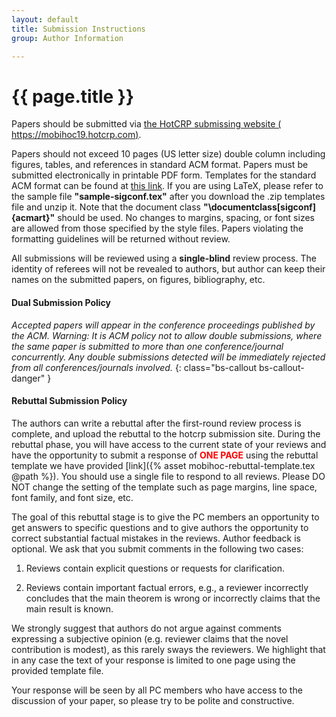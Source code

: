 ```yaml
---
layout: default
title: Submission Instructions
group: Author Information

---
```


# {{ page.title }}

Papers should be submitted via [the HotCRP submissing website ( https://mobihoc19.hotcrp.com)](https://mobihoc19.hotcrp.com).

Papers should not exceed 10 pages (US letter size) double column including figures, tables, and references in standard ACM format.
Papers must be submitted electronically in printable PDF form.
Templates for the standard ACM format can be found at [this link](http://www.acm.org/publications/article-templates/proceedings-template.html).
If you are using LaTeX, please refer to the sample file **"sample-sigconf.tex"** after you download the .zip templates file and unzip it. Note that the document class **"\documentclass[sigconf]{acmart}"** should be used. No changes to margins, spacing, or font sizes are allowed from those specified by the style files. Papers violating the formatting guidelines will be returned without review.

All submissions will be reviewed using a **single-blind** review process.
The identity of referees will not be revealed to authors, but author can keep their names on the submitted papers, on figures, bibliography, etc.

#### Dual Submission Policy

*Accepted papers will appear in the conference proceedings published by the ACM. Warning: It is ACM policy not to allow double submissions, where the same paper is submitted to more than one conference/journal concurrently. Any double submissions detected will be immediately rejected from all conferences/journals involved.*
{: class="bs-callout bs-callout-danger" }

 
#### Rebuttal Submission Policy

The authors can write a rebuttal after the first-round review process is complete, and upload the rebuttal to the hotcrp submission site. During the rebuttal phase, you will have access to the current state of your reviews and have the opportunity to submit a response of **<font color= "Red">ONE PAGE</font>**
using the rebuttal template we have provided [link]({% asset mobihoc-rebuttal-template.tex @path %}). You should use a single file to respond to all reviews. Please DO NOT change the setting of the template such as page margins, line space, font family, and font size, etc.

The goal of this rebuttal stage is to give the PC members an opportunity to get answers to specific questions and to give authors the opportunity to correct substantial factual mistakes in the reviews. Author feedback is optional. We ask that you submit comments in the following two cases:

1. Reviews contain explicit questions or requests for clarification.

2. Reviews contain important factual errors, e.g., a reviewer incorrectly concludes that the main theorem is wrong or incorrectly claims that the main result is known.

We strongly suggest that authors do not argue against comments expressing a subjective opinion (e.g. reviewer claims that the novel contribution is modest), as this rarely sways the reviewers. We highlight that in any case the text of your response is limited to one page using the provided template file.

Your response will be seen by all PC members who have access to the discussion of your paper, so please try to be polite and constructive.
